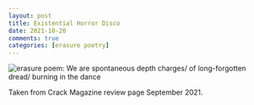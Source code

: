 ```yaml
---
layout: post
title: Existential Horror Disco
date: 2021-10-20
comments: true
categories: [erasure poetry]
---
```

<img src="https://www.davidralphlewis.co.uk/assets/images/articles/2021/darkdisco.jpeg" alt="erasure poem: We are spontaneous depth charges/ of long-forgotten dread/ burning in the dance" title="This will be the sound of the summer 2022, mark my words." class="responsive"><br>

Taken from Crack Magazine review page September 2021.

